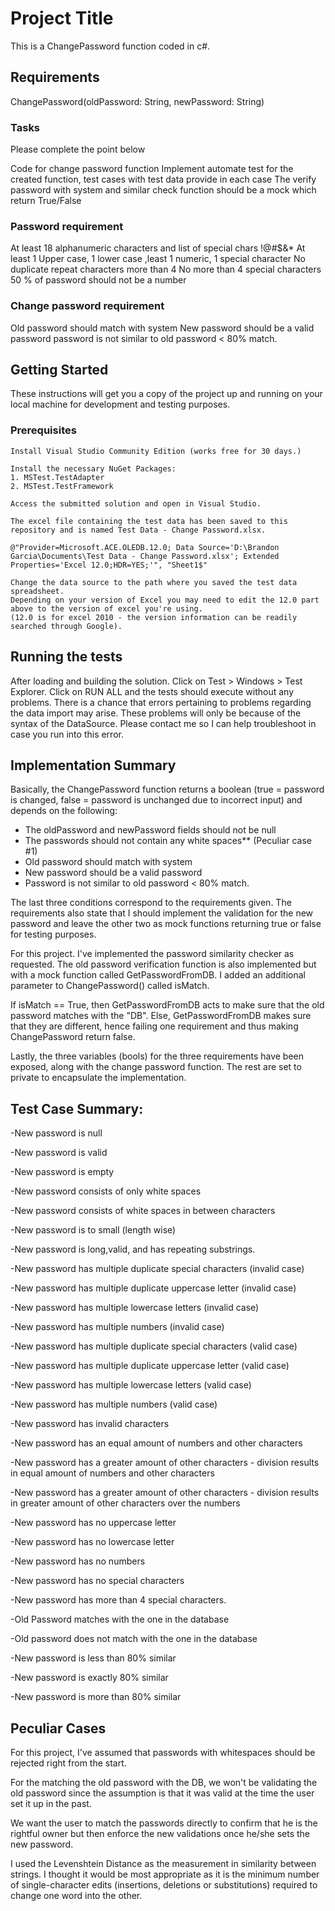 # Project Title

This is a ChangePassword function coded in c#. 

## Requirements

ChangePassword(oldPassword: String, newPassword: String)

### Tasks

Please complete the point below

Code for change password function
Implement automate test for the created function, test cases with test data provide in each case
The verify password with system and similar check function should be a mock which return True/False
 
### Password requirement

At least 18 alphanumeric characters and list of special chars !@#$&*
At least 1 Upper case, 1 lower case ,least 1 numeric, 1 special character
No duplicate repeat characters more than 4
No more than 4 special characters
50 % of password should not be a number
 
### Change password requirement

Old password should match with system
New password should be a valid password
password is not similar to old password < 80% match.

## Getting Started

These instructions will get you a copy of the project up and running on your local machine for development and testing purposes.
### Prerequisites

```
Install Visual Studio Community Edition (works free for 30 days.)
```

```
Install the necessary NuGet Packages:
1. MSTest.TestAdapter
2. MSTest.TestFramework
```
```
Access the submitted solution and open in Visual Studio.
```
```
The excel file containing the test data has been saved to this repository and is named Test Data - Change Password.xlsx. 
```
```
@"Provider=Microsoft.ACE.OLEDB.12.0; Data Source='D:\Brandon Garcia\Documents\Test Data - Change Password.xlsx'; Extended Properties='Excel 12.0;HDR=YES;'", "Sheet1$"

Change the data source to the path where you saved the test data spreadsheet. 
Depending on your version of Excel you may need to edit the 12.0 part above to the version of excel you're using. 
(12.0 is for excel 2010 - the version information can be readily searched through Google).
```


## Running the tests

After loading and building the solution. Click on Test > Windows > Test Explorer.
Click on RUN ALL and the tests should execute without any problems. There is a chance that errors pertaining to problems regarding
the data import may arise. These problems will only be because of the syntax of the DataSource. Please contact me so I can help troubleshoot in case you run into this error.

## Implementation Summary

Basically, the ChangePassword function returns a boolean (true = password is changed, false = password is unchanged due to incorrect input) and depends on the following:
- The oldPassword and newPassword fields should not be null
- The passwords should not contain any white spaces** (Peculiar case #1)
- Old password should match with system
- New password should be a valid password
- Password is not similar to old password < 80% match.

The last three conditions correspond to the requirements given. The requirements also state that I should implement the
validation for the new password and leave the other two as mock functions returning true or false for testing purposes.

For this project. I've implemented the password similarity checker as requested. The old password verification function is also implemented but with a mock function called GetPasswordFromDB. I added an additional parameter to ChangePassword() called isMatch.

If isMatch == True, then GetPasswordFromDB acts to make sure that the old password matches with the "DB". Else, GetPasswordFromDB makes sure that they are different, hence failing one requirement and thus making ChangePassword return false.

Lastly, the three variables (bools) for the three requirements have been exposed, along with the change password function. The rest are set to private to encapsulate the implementation.

## Test Case Summary:

-New password is null

-New password is valid

-New password is empty

-New password consists of only white spaces

-New password consists of white spaces in between characters

-New password is to small (length wise)

-New password is long,valid, and has repeating substrings.

-New password has multiple duplicate special characters (invalid case)

-New password has multiple duplicate uppercase letter (invalid case)

-New password has multiple lowercase letters (invalid case)

-New password has multiple numbers (invalid case)

-New password has multiple duplicate special characters (valid case)

-New password has multiple duplicate uppercase letter (valid case)

-New password has multiple lowercase letters (valid case)

-New password has multiple numbers (valid case)

-New password has invalid characters

-New password has an equal amount of numbers and other characters

-New password has a greater amount of other characters - division results in equal amount of numbers and other characters

-New password has a greater amount of other characters - division results in greater amount of other characters over the numbers

-New password has no uppercase letter

-New password has no lowercase letter

-New password has no numbers

-New password has no special characters

-New password has more than 4 special characters.

-Old Password matches with the one in the database

-Old password does not match with the one in the database

-New password is less than 80% similar

-New password is exactly 80% similar

-New password is more than 80% similar


## Peculiar Cases
For this project, I've assumed that passwords with whitespaces should be rejected right from the start.

For the matching the old password with the DB, we won't be validating the old password since the assumption is that it was valid at the time the user set it up in the past.

We want the user to match the passwords directly to confirm that he is the rightful owner but then enforce the new validations once he/she sets the new password.

I used the Levenshtein Distance as the measurement in similarity between strings. I thought it would be most appropriate as it is the minimum number of single-character edits (insertions, deletions or substitutions) required to change one word into the other.

